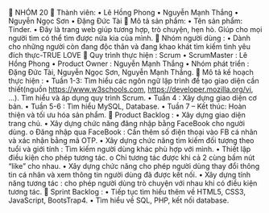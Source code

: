 ﻿	NHÓM 20
	Thành  viên:
•	Lê Hồng Phong
•	Nguyễn Mạnh Thắng
•	Nguyễn Ngọc Sơn
•	Đặng Đức Tài
	Mô tả sản phẩm:
•	Tên sản phẩm:  Tinder.
•	Đây là trang web giúp tương hợp, trò chuyện, hẹn hò. Giúp cho mọi người tìm có thể tìm được nửa kia của mình.
	Nhóm người dùng :
•	Dành cho những người còn đang độc thân và đang khao khát tìm kiếm tình yêu đích thực-TRUE LOVE
	Quy trình thực hiện : Scrum
•	ScrumMaster : Lê Hồng Phong
•	Product Owner : Nguyễn Mạnh Thắng
•	Nhóm phát triển : Đặng Đức Tài, Nguyễn Ngọc Sơn, Nguyễn Mạnh Thắng.
	Mô tả kế hoạch thực hiện :
•	Tuần 1-3: Tìm hiểu các ngôn ngữ lập trình để tạo giao diện cần thiết(nguồn https://www.w3schools.com, https://developer.mozilla.org/vi, ...). Tìm hiểu và áp dụng quy trình Scrum.
•	Tuần 4 : Xây dựng giao diện cơ bản.
•	Tuần 5-6 : Tìm hiểu MySQL, Database.
•	Tuần 7 – Kết thúc: Hoàn thiện và tối ưu hóa sản phẩm.
	Product Backlog :
•	Xây dựng giao diện trang chủ.
•	Xây dựng chức năng đăng nhập bằng FaceBook cho người dùng.
o	Đăng nhập qua FaceBook : Cần thêm số điện thoại vào FB cá nhân và xác nhận bằng mã OTP.
•	Xây dựng chức năng tìm kiếm đối tượng theo tuổi và giới tính : Tìm kiếm người dùng khác phù hợp với mình.
•	Thiết lập điều kiện cho phép tương tác.
o	Chỉ tương tác được khi cả 2 cùng bấm nút “like” cho nhau.
•	Xây dựng chức năng cho phép người dùng thay đổi thông tin cá nhân và xem thông tin người dùng đã được kết nối.
•	Xây dựng tính năng tương tác : cho phép người dùng trò chuyện với nhau khi có điều kiện tương tác.
	Sprint Backlog :
•	Tiếp tục tìm hiểu thêm về HTML5, CSS3, JavaScript, BootsTrap4.
•	Tìm hiểu về SQL, PHP, kết nối database.



